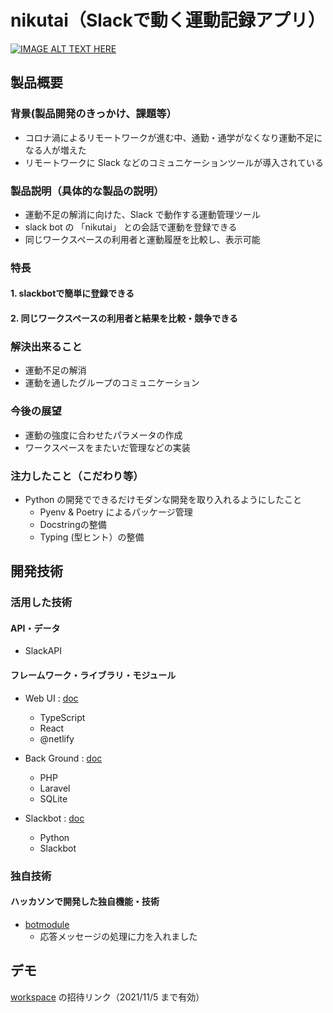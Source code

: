 # nikutai（Slackで動く運動記録アプリ）

[![IMAGE ALT TEXT HERE](https://jphacks.com/wp-content/uploads/2021/07/JPHACKS2021_ogp.jpg)](https://www.youtube.com/watch?v=LUPQFB4QyVo)

## 製品概要
### 背景(製品開発のきっかけ、課題等）
- コロナ渦によるリモートワークが進む中、通勤・通学がなくなり運動不足になる人が増えた
- リモートワークに Slack などのコミュニケーションツールが導入されている
### 製品説明（具体的な製品の説明）
- 運動不足の解消に向けた、Slack で動作する運動管理ツール
- slack bot の 「nikutai」 との会話で運動を登録できる
- 同じワークスペースの利用者と運動履歴を比較し、表示可能
### 特長
#### 1. slackbotで簡単に登録できる
#### 2. 同じワークスペースの利用者と結果を比較・競争できる

### 解決出来ること
- 運動不足の解消
- 運動を通したグループのコミュニケーション
### 今後の展望
- 運動の強度に合わせたパラメータの作成
- ワークスペースをまたいだ管理などの実装
### 注力したこと（こだわり等）
- Python の開発でできるだけモダンな開発を取り入れるようにしたこと
    - Pyenv & Poetry によるパッケージ管理
    - Docstringの整備
    - Typing (型ヒント）の整備

## 開発技術
### 活用した技術
#### API・データ
* SlackAPI

#### フレームワーク・ライブラリ・モジュール
- Web UI : [doc](web/README.md)
    - TypeScript
    - React
    - @netlify
    
- Back Ground : [doc](backend/README.md)
    - PHP
    - Laravel
    - SQLite
- Slackbot : [doc](slack/README.md)
    - Python
    - Slackbot

### 独自技術
#### ハッカソンで開発した独自機能・技術
   - [botmodule](./slack/src/botmodule.py)
       - 応答メッセージの処理に力を入れました


## デモ
[workspace](https://join.slack.com/t/mr-muscle/shared_invite/zt-xolut7c3-IydDtQuZzv75hkJEj9mS~g) の招待リンク（2021/11/5 まで有効）